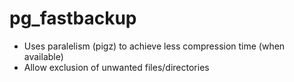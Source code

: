 # pg_fastbackup

- Uses paralelism (pigz) to achieve less compression time (when available)
- Allow exclusion of unwanted files/directories
